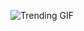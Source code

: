 
<!-- GIF_SECTION -->
![Trending GIF](https://media0.giphy.com/media/v1.Y2lkPThiYjIxNzcyaGt1OTkzMTR1MjdrZzZ4eGp1dHppZmN2M2x3dHBpdjZvbWp4aWUxaCZlcD12MV9naWZzX3NlYXJjaCZjdD1n/scZPhLqaVOM1qG4lT9/giphy.gif)
<!-- END_GIF_SECTION -->
